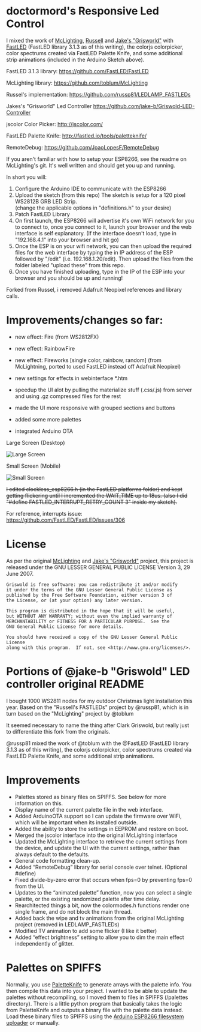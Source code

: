# doctormord's Responsive Led Control
I mixed the work of [McLighting](https://github.com/toblum/McLighting), [Russell](https://github.com/russp81/LEDLAMP_FASTLEDs) and [Jake's "Grisworld"](https://github.com/jake-b/Griswold-LED-Controller) with [FastLED](https://github.com/FastLED/FastLED) (FastLED library 3.1.3 as of this writing), the colorjs colorpicker, color spectrums created via FastLED Palette Knife, and some additional strip animations (included in the Arduino Sketch above).

FastLED 3.1.3 library:
https://github.com/FastLED/FastLED

McLighting library:
https://github.com/toblum/McLighting

Russel's implementation:
https://github.com/russp81/LEDLAMP_FASTLEDs

Jakes's "Grisworld" Led Controller
https://github.com/jake-b/Griswold-LED-Controller

jscolor Color Picker:
http://jscolor.com/

FastLED Palette Knife:
http://fastled.io/tools/paletteknife/

RemoteDebug:
https://github.com/JoaoLopesF/RemoteDebug


If you aren't familiar with how to setup your ESP8266, see the readme on McLighting's git.  It's well written and should get you up and running.

In short you will:

1.  Configure the Arduino IDE to communicate with the ESP8266
2.  Upload the sketch (from this repo) The sketch is setup for a 120 pixel WS2812B GRB LED Strip.   
    (change the applicable options in "definitions.h" to your desire)
3.  Patch FastLED Library
4.  On first launch, the ESP8266 will advertise it's own WiFi network for you to connect to, once you connect to it, launch your browser
    and the web interface is self explanatory.  (If the interface doesn't load, type in "192.168.4.1" into your browser and hit go)
5.  Once the ESP is on your wifi network, you can then upload the required files for the web interface by typing the in IP address
    of the ESP followed by "/edit" (i.e. 192.168.1.20/edit).  Then upload the files from the folder labeled "upload these" from this         repo. 
6.  Once you have finished uploading, type in the IP of the ESP into your browser and you should be up and running!

Forked from Russel, i removed Adafruit Neopixel references and library calls.

# Improvements/changes so far:

* new effect: Fire (from WS2812FX)
* new effect: RainbowFire
* new effect: Fireworks [single color, rainbow, random] (from McLightning, ported to used FastLED instead off Adafruit Neopixel)
* new settings for effects in webinterface *.htm

* speedup the UI alot by pulling the materialize stuff (.css/.js) from server and using .gz compressed files for the rest
* made the UI more responsive with grouped sections and buttons
* added some more palettes
* integrated Arduino OTA

Large Screen (Desktop)

![Large Screen](https://github.com/doctormord/Responsive_LED_Control/raw/master/documentation/large50.png)

Small Screen (Mobile)

![Small Screen](https://github.com/doctormord/Responsive_LED_Control/raw/master/documentation/small50.png)


~~I edited clockless_esp8266.h (in the FastLED platforms folder) and 
kept getting flickering until I incremented the WAIT_TIME up to 18us. 
(also I did "#define FASTLED_INTERRUPT_RETRY_COUNT 3" inside my sketch).~~

For reference, interrupts issue:  https://github.com/FastLED/FastLED/issues/306

# License

As per the original [McLighting](https://github.com/toblum/McLighting) and [Jake's "Grisworld"](https://github.com/jake-b/Griswold-LED-Controller) project, this project is released under the GNU LESSER GENERAL PUBLIC LICENSE Version 3, 29 June 2007.

	Griswold is free software: you can redistribute it and/or modify
	it under the terms of the GNU Lesser General Public License as 
	published by the Free Software Foundation, either version 3 of 
	the License, or (at your option) any later version.

	This program is distributed in the hope that it will be useful,
	but WITHOUT ANY WARRANTY; without even the implied warranty of
	MERCHANTABILITY or FITNESS FOR A PARTICULAR PURPOSE.  See the
	GNU General Public License for more details.

	You should have received a copy of the GNU Lesser General Public License
	along with this program.  If not, see <http://www.gnu.org/licenses/>.


# Portions of @jake-b "Griswold" LED controller original README

I bought 1000 WS2811 nodes for my outdoor Christmas light installation this year.
Based on the "Russell's FASTLEDs" project by @russp81, which is in turn based on the "McLighting" project by @toblum

It seemed necessary to name the thing after Clark Griswold, but really just to differentiate this fork from the originals.

@russp81 mixed the work of @toblum with the @FastLED (FastLED library 3.1.3 as of this writing), the colorjs colorpicker, color spectrums created via FastLED Palette Knife, and some additional strip animations.

# Improvements

- Palettes stored as binary files on SPIFFS.  See below for more information on this.
- Display name of the current palette file in the web interface.
- Added ArduinoOTA support so I can update the firmware over WiFi, which will be important when its installed outside.
- Added the ability to store the settings in EEPROM and restore on boot.
- Merged the jscolor interface into the original McLighting interface
- Updated the McLighting interface to retrieve the current settings from the device, and update the UI with the current settings, rather than always default to the defaults.
- General code formatting clean-up.
- Added “RemoteDebug” library for serial console over telnet. (Optional #define)
- Fixed divide-by-zero error that occurs when fps=0 by preventing fps=0 from the UI.
- Updates to the “animated palette” function, now you can select a single palette, or the existing randomized palette after time delay.
- Rearchitected things a bit, now the colormodes.h functions render one single frame, and do not block the main thread.
- Added back the wipe and tv animations from the original McLighting project (removed in LEDLAMP_FASTLEDs)
- Modified TV animation to add some flicker (I like it better)
- Added “effect brightness” setting to allow you to dim the main effect independently of glitter.

# Palettes on SPIFFS

Normally, you use [PaletteKnife](http://fastled.io/tools/paletteknife/) to generate arrays with the palette info.  You then compile this data into your project.  I wanted to be able to update the palettes without recompiling, so I moved them to files in SPIFFS (/palettes directory).  There is a little python program that basically takes the logic from PaletteKnife and outputs a binary file with the palette data instead.  Load these binary files to SPIFFS using the [Arduino ESP8266 filesystem uploader](https://github.com/esp8266/arduino-esp8266fs-plugin) or manually.
